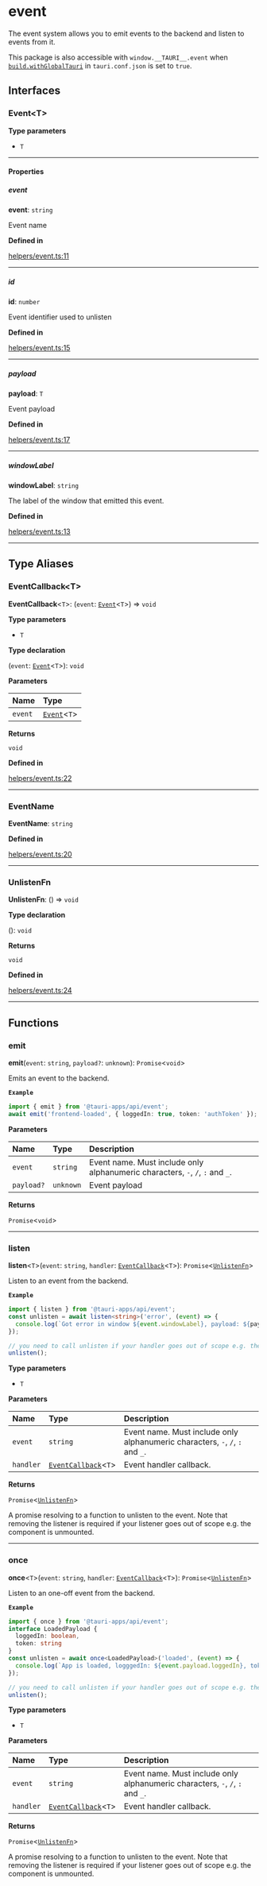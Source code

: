 # event

The event system allows you to emit events to the backend and listen to events from it.

This package is also accessible with `window.__TAURI__.event` when [`build.withGlobalTauri`](https://tauri.app/v1/api/config/#buildconfig.withglobaltauri) in `tauri.conf.json` is set to `true`.

## Interfaces

### Event<T\>

**Type parameters**

- `T`

---

#### Properties

##### event

 **event**: `string`

Event name

**Defined in** 

[helpers/event.ts:11](https://github.com/tauri-apps/tauri/blob/a5f2945d/tooling/api/src/helpers/event.ts#L11)

---

##### id

 **id**: `number`

Event identifier used to unlisten

**Defined in** 

[helpers/event.ts:15](https://github.com/tauri-apps/tauri/blob/a5f2945d/tooling/api/src/helpers/event.ts#L15)

---

##### payload

 **payload**: `T`

Event payload

**Defined in** 

[helpers/event.ts:17](https://github.com/tauri-apps/tauri/blob/a5f2945d/tooling/api/src/helpers/event.ts#L17)

---

##### windowLabel

 **windowLabel**: `string`

The label of the window that emitted this event.

**Defined in** 

[helpers/event.ts:13](https://github.com/tauri-apps/tauri/blob/a5f2945d/tooling/api/src/helpers/event.ts#L13)

---

## Type Aliases

### EventCallback<T\>

 **EventCallback**<`T`\>: (`event`: [`Event`](event.md#event)<`T`\>) => `void`

**Type parameters**

- `T`

**Type declaration**

(`event`: [`Event`](event.md#event)<`T`\>): `void`

**Parameters**

| Name | Type |
| :------ | :------ |
| `event` | [`Event`](event.md#event)<`T`\> |

**Returns**

`void`

**Defined in** 

[helpers/event.ts:22](https://github.com/tauri-apps/tauri/blob/a5f2945d/tooling/api/src/helpers/event.ts#L22)

---

### EventName

 **EventName**: `string`

**Defined in** 

[helpers/event.ts:20](https://github.com/tauri-apps/tauri/blob/a5f2945d/tooling/api/src/helpers/event.ts#L20)

---

### UnlistenFn

 **UnlistenFn**: () => `void`

**Type declaration**

(): `void`

**Returns**

`void`

**Defined in** 

[helpers/event.ts:24](https://github.com/tauri-apps/tauri/blob/a5f2945d/tooling/api/src/helpers/event.ts#L24)

---

## Functions

### emit

**emit**(`event`: `string`, `payload?`: `unknown`): `Promise`<`void`\>

Emits an event to the backend.

**`Example`**

```typescript
import { emit } from '@tauri-apps/api/event';
await emit('frontend-loaded', { loggedIn: true, token: 'authToken' });
```

**Parameters**

| Name | Type | Description |
| :------ | :------ | :------ |
| `event` | `string` | Event name. Must include only alphanumeric characters, `-`, `/`, `:` and `_`. |
| `payload?` | `unknown` | Event payload |

**Returns**

`Promise`<`void`\>

---

### listen

**listen**<`T`\>(`event`: `string`, `handler`: [`EventCallback`](event.md#eventcallback)<`T`\>): `Promise`<[`UnlistenFn`](event.md#unlistenfn)\>

Listen to an event from the backend.

**`Example`**

```typescript
import { listen } from '@tauri-apps/api/event';
const unlisten = await listen<string>('error', (event) => {
  console.log(`Got error in window ${event.windowLabel}, payload: ${payload}`);
});

// you need to call unlisten if your handler goes out of scope e.g. the component is unmounted
unlisten();
```

**Type parameters**

- `T`

**Parameters**

| Name | Type | Description |
| :------ | :------ | :------ |
| `event` | `string` | Event name. Must include only alphanumeric characters, `-`, `/`, `:` and `_`. |
| `handler` | [`EventCallback`](event.md#eventcallback)<`T`\> | Event handler callback. |

**Returns**

`Promise`<[`UnlistenFn`](event.md#unlistenfn)\>

A promise resolving to a function to unlisten to the event.
Note that removing the listener is required if your listener goes out of scope e.g. the component is unmounted.

---

### once

**once**<`T`\>(`event`: `string`, `handler`: [`EventCallback`](event.md#eventcallback)<`T`\>): `Promise`<[`UnlistenFn`](event.md#unlistenfn)\>

Listen to an one-off event from the backend.

**`Example`**

```typescript
import { once } from '@tauri-apps/api/event';
interface LoadedPayload {
  loggedIn: boolean,
  token: string
}
const unlisten = await once<LoadedPayload>('loaded', (event) => {
  console.log(`App is loaded, logggedIn: ${event.payload.loggedIn}, token: ${event.payload.token}`);
});

// you need to call unlisten if your handler goes out of scope e.g. the component is unmounted
unlisten();
```

**Type parameters**

- `T`

**Parameters**

| Name | Type | Description |
| :------ | :------ | :------ |
| `event` | `string` | Event name. Must include only alphanumeric characters, `-`, `/`, `:` and `_`. |
| `handler` | [`EventCallback`](event.md#eventcallback)<`T`\> | Event handler callback. |

**Returns**

`Promise`<[`UnlistenFn`](event.md#unlistenfn)\>

A promise resolving to a function to unlisten to the event.
Note that removing the listener is required if your listener goes out of scope e.g. the component is unmounted.
